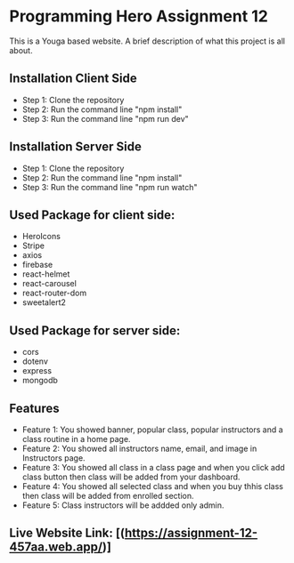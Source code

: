 # Programming Hero Assignment 12

This is a Youga based website. A brief description of what this project is all about.

## Installation Client Side

- Step 1: Clone the repository
- Step 2: Run the command line "npm install"
- Step 3: Run the command line "npm run dev"

## Installation Server Side
- Step 1: Clone the repository
- Step 2: Run the command line "npm install"
- Step 3: Run the command line "npm run watch"

## Used Package for client side:
- HeroIcons
- Stripe
- axios
- firebase
- react-helmet
- react-carousel
- react-router-dom
- sweetalert2

## Used Package for server side:
- cors
- dotenv
- express
- mongodb

## Features

- Feature 1: You showed banner, popular class, popular instructors and a class routine in a home page.
- Feature 2: You showed all instructors name, email, and  image in Instructors page.
- Feature 3: You showed all class in a class page and when you click add class button then class will be added from your dashboard.
- Feature 4: You showed all selected class and when you buy thhis class then class will be added from enrolled section.
- Feature 5: Class instructors will be addded only admin.

## Live Website Link: [(https://assignment-12-457aa.web.app/)]
